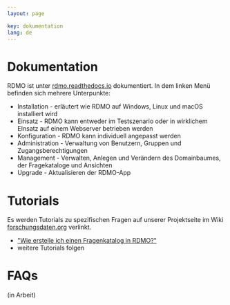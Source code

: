 ```yaml
---
layout: page

key: dokumentation
lang: de
---
```


Dokumentation
=============

RDMO ist unter [rdmo.readthedocs.io](https://rdmo.readthedocs.io/de/latest) dokumentiert. In dem linken Menü befinden sich mehrere Unterpunkte:

* Installation - erläutert wie RDMO auf Windows, Linux und macOS installiert wird
* Einsatz - RDMO kann entweder im Testszenario oder in wirklichem EInsatz auf einem Webserver betrieben werden
* Konfiguration - RDMO kann individuell angepasst werden
* Administration - Verwaltung von Benutzern, Gruppen und Zugangsberechtigungen
* Management - Verwalten, Anlegen und Verändern des Domainbaumes, der Fragekataloge und Ansichten
* Upgrade - Aktualisieren der RDMO-App

Tutorials
=========

Es werden Tutorials zu spezifischen Fragen auf unserer Projektseite im Wiki [forschungsdaten.org](https://forschungsdaten.org/index.php/RDMO) verlinkt.

* ["Wie erstelle ich einen Fragenkatalog in RDMO?"](https://forschungsdaten.org/index.php/Katalog_erstellen)
* weitere Tutorials folgen

FAQs
====

(in Arbeit)
